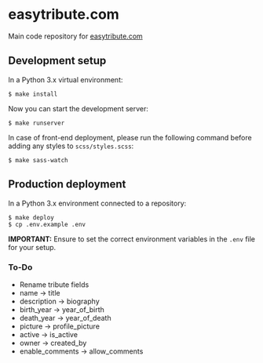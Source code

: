 # easytribute.com
Main code repository for [easytribute.com](https://www.easytribute.com)

## Development setup

In a Python 3.x virtual environment:
```
$ make install
```

Now you can start the development server:
```
$ make runserver
```

In case of front-end deployment, please run the following command before adding any styles to `scss/styles.scss`:
```
$ make sass-watch
```

## Production deployment

In a Python 3.x environment connected to a repository:
```
$ make deploy
$ cp .env.example .env
```

**IMPORTANT:** Ensure to set the correct environment variables in the `.env` file for your setup.

### To-Do
- Rename tribute fields
 - name -> title
 - description -> biography
 - birth_year -> year_of_birth
 - death_year -> year_of_death
 - picture -> profile_picture
 - active -> is_active
 - owner -> created_by
 - enable_comments -> allow_comments